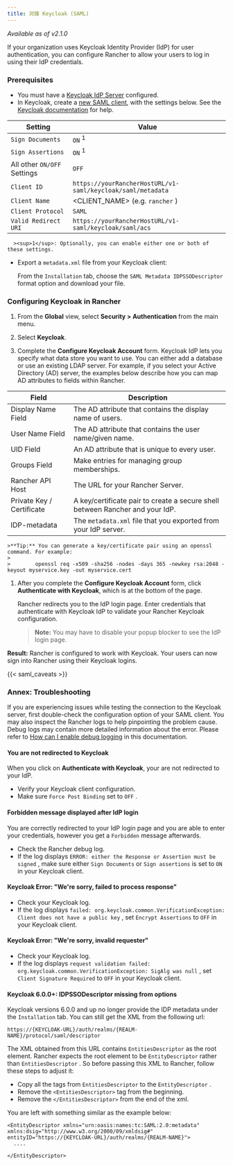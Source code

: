 ```yaml
---
title: 对接 Keycloak (SAML)
---
```


_Available as of v2.1.0_

If your organization uses Keycloak Identity Provider (IdP) for user authentication, you can configure Rancher to allow your users to log in using their IdP credentials.

### Prerequisites

* You must have a [Keycloak IdP Server](https://www.keycloak.org/docs/latest/server_installation/) configured.
* In Keycloak, create a [new SAML client](https://www.keycloak.org/docs/latest/server_admin/#saml-clients), with the settings below. See the [Keycloak documentation](https://www.keycloak.org/docs/latest/server_admin/#saml-clients) for help.

| Setting                     | Value                                                       |
|-----------------------------|-------------------------------------------------------------|
| `Sign Documents` | `ON` <sup>1</sup>                                           |
| `Sign Assertions` | `ON` <sup>1</sup>                                           |
| All other `ON/OFF` Settings | `OFF` |
| `Client ID` | `https://yourRancherHostURL/v1-saml/keycloak/saml/metadata` |
| `Client Name` | <CLIENT_NAME> (e.g. `rancher` )                              |
| `Client Protocol` | `SAML` |
| `Valid Redirect URI` | `https://yourRancherHostURL/v1-saml/keycloak/saml/acs` |

      ><sup>1</sup>: Optionally, you can enable either one or both of these settings.

* Export a `metadata.xml` file from your Keycloak client:

  From the `Installation` tab, choose the `SAML Metadata IDPSSODescriptor` format option and download your file.

### Configuring Keycloak in Rancher

1. From the **Global** view, select **Security > Authentication** from the main menu.

1. Select **Keycloak**.

1. Complete the **Configure Keycloak Account** form. Keycloak IdP lets you specify what data store you want to use. You can either add a database or use an existing LDAP server. For example, if you select your Active Directory (AD) server, the examples below describe how you can map AD attributes to fields within Rancher.

| Field                     | Description                                                                   |
|---------------------------|-------------------------------------------------------------------------------|
| Display Name Field        | The AD attribute that contains the display name of users.                     |
| User Name Field           | The AD attribute that contains the user name/given name.                      |
| UID Field                 | An AD attribute that is unique to every user.                                 |
| Groups Field              | Make entries for managing group memberships.                                  |
| Rancher API Host          | The URL for your Rancher Server.                                              |
| Private Key / Certificate | A key/certificate pair to create a secure shell between Rancher and your IdP. |
| IDP-metadata              | The `metadata.xml` file that you exported from your IdP server.               |

    >**Tip:** You can generate a key/certificate pair using an openssl command. For example:
    >
    >        openssl req -x509 -sha256 -nodes -days 365 -newkey rsa:2048 -keyout myservice.key -out myservice.cert

1. After you complete the **Configure Keycloak Account** form, click **Authenticate with Keycloak**, which is at the bottom of the page.

   Rancher redirects you to the IdP login page. Enter credentials that authenticate with Keycloak IdP to validate your Rancher Keycloak configuration.

   > **Note:** You may have to disable your popup blocker to see the IdP login page.

**Result:** Rancher is configured to work with Keycloak. Your users can now sign into Rancher using their Keycloak logins.

{{< saml_caveats >}}

### Annex: Troubleshooting

If you are experiencing issues while testing the connection to the Keycloak server, first double-check the configuration option of your SAML client. You may also inspect the Rancher logs to help pinpointing the problem cause. Debug logs may contain more detailed information about the error. Please refer to [How can I enable debug logging](/docs/faq/technical/#how-can-i-enable-debug-logging) in this documentation.

#### You are not redirected to Keycloak

When you click on **Authenticate with Keycloak**, your are not redirected to your IdP.

* Verify your Keycloak client configuration.
* Make sure `Force Post Binding` set to `OFF` .

#### Forbidden message displayed after IdP login

You are correctly redirected to your IdP login page and you are able to enter your credentials, however you get a `Forbidden` message afterwards.

* Check the Rancher debug log.
* If the log displays `ERROR: either the Response or Assertion must be signed` , make sure either `Sign Documents` or `Sign assertions` is set to `ON` in your Keycloak client.

#### Keycloak Error: "We're sorry, failed to process response"

* Check your Keycloak log.
* If the log displays `failed: org.keycloak.common.VerificationException: Client does not have a public key` , set `Encrypt Assertions` to `OFF` in your Keycloak client.

#### Keycloak Error: "We're sorry, invalid requester"

* Check your Keycloak log.
* If the log displays `request validation failed: org.keycloak.common.VerificationException: SigAlg was null` , set `Client Signature Required` to `OFF` in your Keycloak client.

#### Keycloak 6.0.0+: IDPSSODescriptor missing from options

Keycloak versions 6.0.0 and up no longer provide the IDP metadata under the `Installation` tab.
You can still get the XML from the following url:

`https://{KEYCLOAK-URL}/auth/realms/{REALM-NAME}/protocol/saml/descriptor` 

The XML obtained from this URL contains `EntitiesDescriptor` as the root element. Rancher expects the root element to be `EntityDescriptor` rather than `EntitiesDescriptor` . So before passing this XML to Rancher, follow these steps to adjust it:

* Copy all the tags from `EntitiesDescriptor` to the `EntityDescriptor` .
* Remove the `<EntitiesDescriptor>` tag from the beginning.
* Remove the `</EntitiesDescriptor>` from the end of the xml.

You are left with something similar as the example below:

``` 
<EntityDescriptor xmlns="urn:oasis:names:tc:SAML:2.0:metadata" xmlns:dsig="http://www.w3.org/2000/09/xmldsig#" entityID="https://{KEYCLOAK-URL}/auth/realms/{REALM-NAME}">
  ....

</EntityDescriptor>
```

